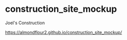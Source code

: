 # construction_site_mockup
Joel's Construction


https://almondflour2.github.io/construction_site_mockup/
